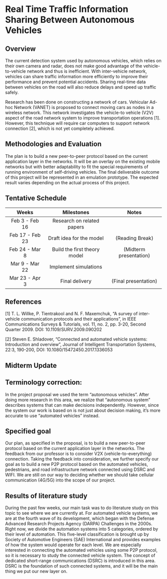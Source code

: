 # Real Time Traffic Information Sharing Between Autonomous Vehicles
## Overview
The current detection system used by autonomous vehicles, which relies on their own camera and radar, does not make good advantage of the vehicle-to-vehicle network and thus is inefficient. With inter-vehicle network, vehicles can share traffic information more efficiently to improve their performance and prevent potential accidents. Sharing real-time data between vehicles on the road will  also reduce delays and speed up traffic safely.

Research has been done on constructing a network of cars. Vehicular Ad-hoc Network (VANET) is proposed to connect moving cars as nodes in a wireless network. This network investigates the vehicle-to vehicle (V2V) aspect of the road network system to improve transportation operations [1]. However, this technique will require car computers to support network connection [2], which is not yet completely achieved. 

## Methodologies and Evaluation
The plan is to build a new peer-to-peer protocol based on the current application layer in the networks. It will be an overlay on the existing mobile networks but with better adaptability to fit the special requirements of running environment of self-driving vehicles. The final deliverable outcome of this project will be represented in an emulation prototype. The expected result varies depending on the actual process of this project.

## Tentative Schedule
| Weeks          | Milestones      | Notes  |
| :------------: |:---------------:| :-----:|
|Feb 3 - Feb 16|Research on related papers||
|Feb 17 - Feb 23|Draft idea for the model|(Reading Break)|
|Feb 24 - Mar 8|Build the first theory model|(Midterm presentation)|
|Mar 9 - Mar 22|Implement simulations||
|Mar 23 - Apr 3|Final delivery|(Final presentation)|

## References
[1]	T. L. Willke, P. Tientrakool and N. F. Maxemchuk, “A survey of inter-vehicle communication protocols and their applications”,  in IEEE Communications Surveys & Tutorials, vol. 11, no. 2, pp. 3-20, Second Quarter 2009. DOI: 10.1109/SURV.2009.090202

[2]	Steven E. Shladover, “Connected and automated vehicle systems: Introduction and overview”, Journal of Intelligent Transportation Systems, 22:3, 190-200, DOI: 10.1080/15472450.2017.1336053

## Midterm Update
## Terminology correction:
In the project proposal we used the term “autonomous vehicles”. After doing more research in this area, we realize that “autonomous system” describes systems that can make decisions independently. However, since the system our work is based on is not just about decision making, it’s more accurate to use “automated vehicles” instead.

## Specified goal
Our plan, as specified in the proposal, is to build a new peer-to-peer protocol based on the current application layer in the networks. The feedback from our professor is to consider V2X (vehicle-to-everything) connection. Taking the feedback into consideration, we further specify our goal as to build a new P2P protocol based on the automated vehicles, pedestrians, and road infrastructure network connected using DSRC and WIFI. We are still on our way to deciding whether we should take cellular communication (4G/5G) into the scope of our project.

## Results of literature study
During the past few weeks, our main task was to do literature study on this topic to see where we are currently at. For automated vehicle systems, we are at the fourth wave of its development, which began with the Defense Advanced Research Projects Agency (DARPA) Challenges in the 2000s. Right now, we divide the automation systems into 5 categories, ordered by their level of automation. This five-level classification is brought up by Society of Automotive Engineers (SAE) International and provides examples of how the system would operate for each level. 
We are especially interested in connecting the automated vehicles using some P2P protocol, so it is necessary to study the connected vehicle system. The concept of dedicated short-range communications (DSRC) is introduced in this area. DSRC is the foundation of such connected systems, and it will be the main thing we put our new layer on.

